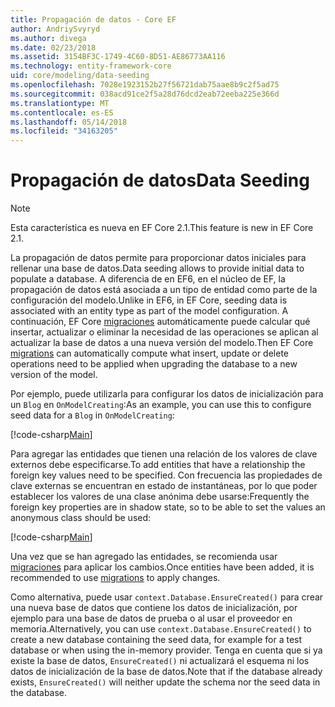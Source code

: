 ```yaml
---
title: Propagación de datos - Core EF
author: AndriySvyryd
ms.author: divega
ms.date: 02/23/2018
ms.assetid: 3154BF3C-1749-4C60-8D51-AE86773AA116
ms.technology: entity-framework-core
uid: core/modeling/data-seeding
ms.openlocfilehash: 7028e1923152b27f56721dab75aae8b9c2f5ad75
ms.sourcegitcommit: 038acd91ce2f5a28d76dcd2eab72eeba225e366d
ms.translationtype: MT
ms.contentlocale: es-ES
ms.lasthandoff: 05/14/2018
ms.locfileid: "34163205"
---
```

# <a name="data-seeding"></a><span data-ttu-id="5aba2-102">Propagación de datos</span><span class="sxs-lookup"><span data-stu-id="5aba2-102">Data Seeding</span></span>

> [!NOTE]  
> <span data-ttu-id="5aba2-103">Esta característica es nueva en EF Core 2.1.</span><span class="sxs-lookup"><span data-stu-id="5aba2-103">This feature is new in EF Core 2.1.</span></span>

<span data-ttu-id="5aba2-104">La propagación de datos permite para proporcionar datos iniciales para rellenar una base de datos.</span><span class="sxs-lookup"><span data-stu-id="5aba2-104">Data seeding allows to provide initial data to populate a database.</span></span> <span data-ttu-id="5aba2-105">A diferencia de en EF6, en el núcleo de EF, la propagación de datos está asociada a un tipo de entidad como parte de la configuración del modelo.</span><span class="sxs-lookup"><span data-stu-id="5aba2-105">Unlike in EF6, in EF Core, seeding data is associated with an entity type as part of the model configuration.</span></span> <span data-ttu-id="5aba2-106">A continuación, EF Core [migraciones](xref:core/managing-schemas/migrations/index) automáticamente puede calcular qué insertar, actualizar o eliminar la necesidad de las operaciones se aplican al actualizar la base de datos a una nueva versión del modelo.</span><span class="sxs-lookup"><span data-stu-id="5aba2-106">Then EF Core [migrations](xref:core/managing-schemas/migrations/index) can automatically compute what insert, update or delete operations need to be applied when upgrading the database to a new version of the model.</span></span>

<span data-ttu-id="5aba2-107">Por ejemplo, puede utilizarla para configurar los datos de inicialización para un `Blog` en `OnModelCreating`:</span><span class="sxs-lookup"><span data-stu-id="5aba2-107">As an example, you can use this to configure seed data for a `Blog` in `OnModelCreating`:</span></span>

[!code-csharp[Main](../../../samples/core/DataSeeding/DataSeedingContext.cs?name=BlogSeed)]

<span data-ttu-id="5aba2-108">Para agregar las entidades que tienen una relación de los valores de clave externos debe especificarse.</span><span class="sxs-lookup"><span data-stu-id="5aba2-108">To add entities that have a relationship the foreign key values need to be specified.</span></span> <span data-ttu-id="5aba2-109">Con frecuencia las propiedades de clave externas se encuentran en estado de instantáneas, por lo que poder establecer los valores de una clase anónima debe usarse:</span><span class="sxs-lookup"><span data-stu-id="5aba2-109">Frequently the foreign key properties are in shadow state, so to be able to set the values an anonymous class should be used:</span></span>

[!code-csharp[Main](../../../samples/core/DataSeeding/DataSeedingContext.cs?name=PostSeed)]

<span data-ttu-id="5aba2-110">Una vez que se han agregado las entidades, se recomienda usar [migraciones](xref:core/managing-schemas/migrations/index) para aplicar los cambios.</span><span class="sxs-lookup"><span data-stu-id="5aba2-110">Once entities have been added, it is recommended to use [migrations](xref:core/managing-schemas/migrations/index) to apply changes.</span></span> 

<span data-ttu-id="5aba2-111">Como alternativa, puede usar `context.Database.EnsureCreated()` para crear una nueva base de datos que contiene los datos de inicialización, por ejemplo para una base de datos de prueba o al usar el proveedor en memoria.</span><span class="sxs-lookup"><span data-stu-id="5aba2-111">Alternatively, you can use `context.Database.EnsureCreated()` to create a new database containing the seed data, for example for a test database or when using the in-memory provider.</span></span> <span data-ttu-id="5aba2-112">Tenga en cuenta que si ya existe la base de datos, `EnsureCreated()` ni actualizará el esquema ni los datos de inicialización de la base de datos.</span><span class="sxs-lookup"><span data-stu-id="5aba2-112">Note that if the database already exists, `EnsureCreated()` will neither update the schema nor the seed data in the database.</span></span>
